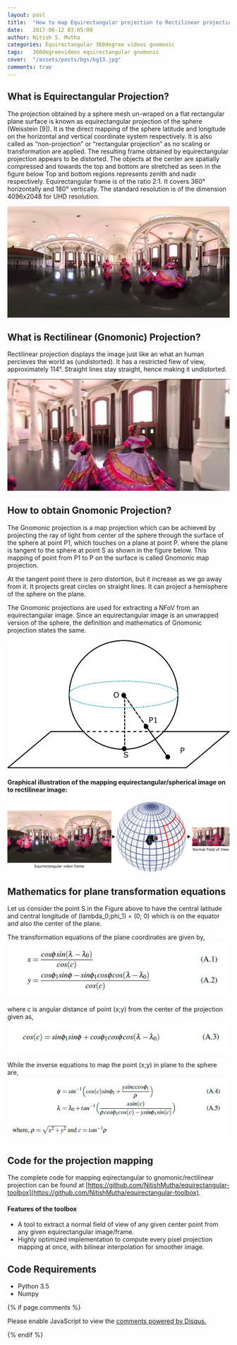 ```yaml
---
layout: post
title:  "How to map Equirectangular projection to Rectilinear projection"
date:   2017-06-12 03:05:00
author: Nitish S. Mutha
categories: Equirectangular 360degree videos gnomonic
tags:	360degreevideos equirectangular gnomonic
cover:  "/assets/posts/bgs/bg13.jpg"
comments: true
---
```


## What is Equirectangular Projection?  

The projection obtained by a sphere mesh un-wraped on a flat rectangular plane surface
is known as equirectangular projection of the sphere (Weisstein [9]). It is the
direct mapping of the sphere latitude and longitude on the horizontal and vertical
coordinate system respectively. It is also called as “non-projection” or “rectangular
projection” as no scaling or transformation are applied. The resulting frame
obtained by equirectangular projection appears to be distorted. The objects at the
center are spatially compressed and towards the top and bottom are stretched as
seen in the figure below Top and bottom regions represents zenith and nadir respectively.
Equirectangular frame is of the ratio 2:1. It covers 360° horizontally and
180° vertically. The standard resolution is of the dimension 4096x2048 for UHD
resolution.  

<a href="/assets/posts/post002/0003.jpg" data-lightbox="falcon9-large" data-title="equirectangular image">
  <img src="/assets/posts/post002/0003.jpg" title="equirectangular image">
</a>  

## What is Rectilinear (Gnomonic) Projection?  

Rectilinear projection displays the image just like an what an human percieves the world as (undistorted). It has a restricted fiew of view, approximately 114°. Straight lines stay straight, hence making it undistorted.  

<a href="/assets/posts/post002/3.jpg" data-lightbox="falcon9-large" data-title="gnomonic image">
  <img src="/assets/posts/post002/3.jpg" title="gnomonic image">
</a>  

## How to obtain Gnomonic Projection?

The Gnomonic projection is a map projection which can be achieved by projecting
the ray of light from center of the sphere through the surface of the sphere at point
P1, which touches on a plane at point P. where the plane is tangent to the sphere
at point S as shown in the figure below. This mapping of point from P1 to P on the
surface is called Gnomonic map projection.  

At the tangent point there is zero distortion, but it increase as we go away from
it. It projects great circles on straight lines. It can project a hemisphere of the sphere
on the plane.  

The Gnomonic projections are used for extracting a NFoV from an equirectangular
image. Since an equirectangular image is an unwrapped version of the sphere,
the definition and mathematics of Gnomonic projection states the same.

<a href="/assets/posts/post002/gnomo.png" data-lightbox="falcon9-large" data-title="gnomonic image trick">
  <img src="/assets/posts/post002/gnomo.png" title="gnomonic image trick">
</a>  
  
<br/>

#### Graphical illustration of the mapping equirectangular/spherical image on to rectilinear image:

<a href="/assets/posts/post002/equirectangular4.png" data-lightbox="falcon9-large" data-title="Equirectangular to rectilinear">
  <img src="/assets/posts/post002/equirectangular4.png" title="Equirectangular to rectilinear">
</a>  

## Mathematics for plane transformation equations  

Let us consider the point S in the Figure above to have the central latitude and central
longitude of (lambda_0;phi_1) = (0; 0) which is on the equator and also the center of the plane.  

The transformation equations of the plane coordinates are given by,  
 <a href="/assets/posts/post002/eq1.JPG" data-lightbox="falcon9-large" data-title="equation">
  <img src="/assets/posts/post002/eq1.JPG" title="equation">
</a>  


where c is angular distance of point (x;y) from the center of the projection given as,  
<a href="/assets/posts/post002/eq2.JPG" data-lightbox="falcon9-large" data-title="equation">
  <img src="/assets/posts/post002/eq2.JPG" title="equation">
</a>  


While the inverse equations to map the point (x;y) in plane to the sphere are,  
<a href="/assets/posts/post002/eq3.JPG" data-lightbox="falcon9-large" data-title="equation">
  <img src="/assets/posts/post002/eq3.JPG" title="equation">
</a>  


## Code for the projection mapping

The complete code for mapping eqirectangular to gnomonic/rectilinear projection can be found at [https://github.com/NitishMutha/equirectangular-toolbox](https://github.com/NitishMutha/equirectangular-toolbox).  

#### Features of the toolbox
- A tool to extract a normal field of view of any given center point from any given equirectangular image/frame.  
- Highly optimized implementation to compute every pixel projection mapping at once, with bilinear interpolation for smoother image.


## Code Requirements  
* Python 3.5  
* Numpy  






{% if page.comments %}
<div id="disqus_thread"></div>
<script>

/**
*  RECOMMENDED CONFIGURATION VARIABLES: EDIT AND UNCOMMENT THE SECTION BELOW TO INSERT DYNAMIC VALUES FROM YOUR PLATFORM OR CMS.
*  LEARN WHY DEFINING THESE VARIABLES IS IMPORTANT: https://disqus.com/admin/universalcode/#configuration-variables*/

var disqus_config = function () {
this.page.url = "{{site.url}}{{page.url}}";  // Replace PAGE_URL with your page's canonical URL variable
this.page.identifier = "{{page.id}}"; // Replace PAGE_IDENTIFIER with your page's unique identifier variable
};

(function() { // DON'T EDIT BELOW THIS LINE
var d = document, s = d.createElement('script');
s.src = 'https://nitishmuthagithub.disqus.com/embed.js';
s.setAttribute('data-timestamp', +new Date());
(d.head || d.body).appendChild(s);
})();
</script>
<noscript>Please enable JavaScript to view the <a href="https://disqus.com/?ref_noscript">comments powered by Disqus.</a></noscript>
                                           
{% endif %}